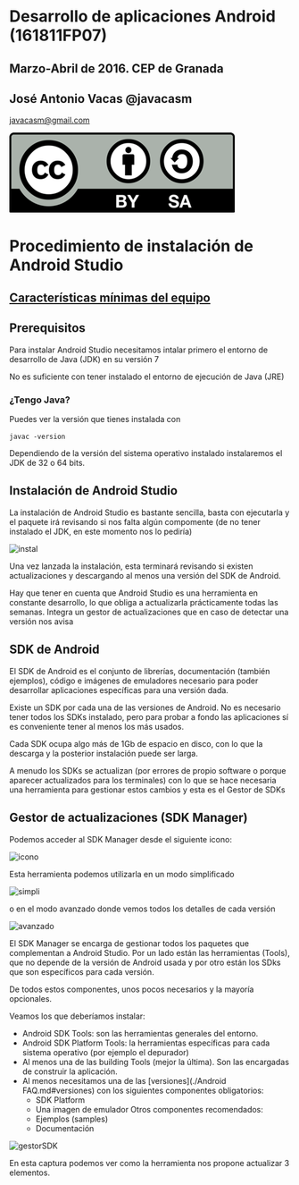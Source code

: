 # Desarrollo de aplicaciones Android (161811FP07)

## Marzo-Abril de 2016. CEP de Granada

## José Antonio Vacas @javacasm

javacasm@gmail.com

![cc](https://raw.githubusercontent.com/javacasm/CodeWeek-programacion/master/images/Licencia_CC.png)


# Procedimiento de instalación de Android Studio

## [Características mínimas del equipo](./requisitos.md)

## Prerequisitos

Para instalar Android Studio necesitamos intalar primero el entorno de desarrollo de Java (JDK) en su versión 7

No es suficiente con tener instalado el entorno de ejecución de Java (JRE)

### ¿Tengo Java?

Puedes ver la versión que tienes instalada con

	javac -version

Dependiendo de la versión del sistema operativo instalado instalaremos el JDK de 32 o 64 bits.

## Instalación de Android Studio

La instalación de Android Studio es bastante sencilla, basta con ejecutarla y el paquete irá revisando si nos falta algún compomente (de no tener instalado el JDK, en este momento nos lo pediría)

![instal](./imagenes/android-studio-setup-wizard.png)

Una vez lanzada la instalación, esta terminará revisando si existen actualizaciones y descargando al menos una versión del SDK de Android.

Hay que tener en cuenta que Android Studio es una herramienta en constante desarrollo, lo que obliga a actualizarla prácticamente todas las semanas. Integra un gestor de actualizaciones que en caso de detectar una versión nos avisa

## SDK de Android

El SDK de Android es el conjunto de librerías, documentación (también ejemplos), código e imágenes de emuladores necesario para poder desarrollar aplicaciones específicas para una versión dada.

Existe un SDK por cada una de las versiones de Android. No es necesario tener todos los SDKs instalado, pero para probar a fondo las aplicaciones sí es conveniente tener al menos los más usados.

Cada SDK ocupa algo más de 1Gb de espacio en disco, con lo que la descarga y la posterior instalación puede ser larga.

A menudo los SDKs se actualizan (por errores de propio software o porque aparecer actualizados para los terminales) con lo que se hace necesaria una herramienta para gestionar estos cambios y esta es el Gestor de SDKs

## Gestor de actualizaciones (SDK Manager)

Podemos acceder al SDK Manager desde el siguiente icono:

![icono](./imagenes/sdk-manager-studio.png)

Esta herramienta podemos utilizarla en un modo simplificado

![simpli](./imagenes/updateBasico.png)

o en el modo avanzado donde vemos todos los detalles de cada versión

![avanzado](./imagenes/updateAvanzado.png)

El SDK Manager se encarga de gestionar todos los paquetes que complementan a Android Studio. Por un lado están las herramientas (Tools), que no depende de la versión de Android usada y por otro están los SDks que son específicos para cada versión.

De todos estos componentes, unos pocos necesarios y la mayoría opcionales.

Veamos los que deberíamos instalar:

* Android SDK Tools: son las herramientas generales del entorno.
* Android SDK Platform Tools: la herramientas específicas para cada sistema operativo (por ejemplo el depurador)
* Al menos una de las building Tools (mejor la última). Son las encargadas de construir la aplicación.
* Al menos necesitamos una de las [versiones](./Android FAQ.md#versiones) con los siguientes componentes obligatorios:
	* SDK Platform
	* Una imagen de emulador
Otros componentes recomendados:
	* Ejemplos (samples)
	* Documentación

![gestorSDK](./imagenes/OpcionesSDK.png)

En esta captura podemos ver como la herramienta nos propone actualizar 3 elementos.
